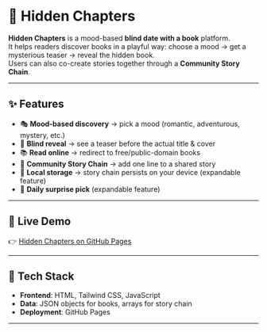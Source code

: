 # 📖 Hidden Chapters

**Hidden Chapters** is a mood-based **blind date with a book** platform.  
It helps readers discover books in a playful way: choose a mood → get a mysterious teaser → reveal the hidden book.  
Users can also co-create stories together through a **Community Story Chain**.

---

## ✨ Features
- 🎭 **Mood-based discovery** → pick a mood (romantic, adventurous, mystery, etc.)  
- 🎁 **Blind reveal** → see a teaser before the actual title & cover  
- 📚 **Read online** → redirect to free/public-domain books
- 📝 **Community Story Chain** → add one line to a shared story  
- 💾 **Local storage** → story chain persists on your device  (expandable feature) 
- 🔮 **Daily surprise pick** (expandable feature)  

---

## 🚀 Live Demo
👉 [Hidden Chapters on GitHub Pages](https://richaroy23.github.io/hidden-chapters/)  

---

## 📂 Tech Stack
- **Frontend**: HTML, Tailwind CSS, JavaScript  
- **Data**: JSON objects for books, arrays for story chain  
- **Deployment**: GitHub Pages  

---
